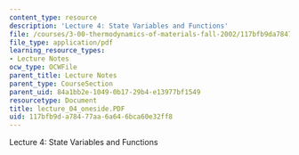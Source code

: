 ```yaml
---
content_type: resource
description: 'Lecture 4: State Variables and Functions'
file: /courses/3-00-thermodynamics-of-materials-fall-2002/117bfb9da78477aa6a646bca60e32ff8_lecture_04_oneside.PDF
file_type: application/pdf
learning_resource_types:
- Lecture Notes
ocw_type: OCWFile
parent_title: Lecture Notes
parent_type: CourseSection
parent_uid: 84a1bb2e-1049-0b17-29b4-e13977bf1549
resourcetype: Document
title: lecture_04_oneside.PDF
uid: 117bfb9d-a784-77aa-6a64-6bca60e32ff8
---
```

Lecture 4: State Variables and Functions

